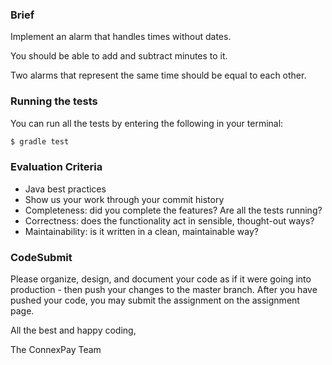 ### Brief

Implement an alarm that handles times without dates.

You should be able to add and subtract minutes to it.

Two alarms that represent the same time should be equal to each other.

### Running the tests

You can run all the tests by entering the following in your terminal:

```sh
$ gradle test
```

### Evaluation Criteria

- Java best practices
- Show us your work through your commit history
- Completeness: did you complete the features? Are all the tests running?
- Correctness: does the functionality act in sensible, thought-out ways?
- Maintainability: is it written in a clean, maintainable way?

### CodeSubmit

Please organize, design, and document your code as if it were going into production - then push your changes 
to the master branch. After you have pushed your code, you may submit the assignment on the assignment page.

All the best and happy coding,

The ConnexPay Team
